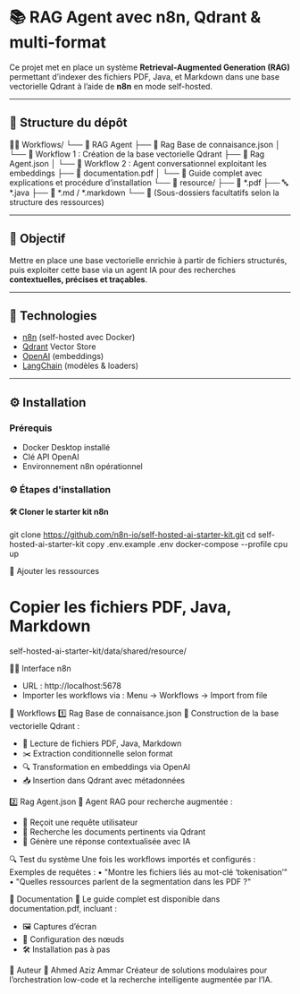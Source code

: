 # 📚 RAG Agent avec n8n, Qdrant & multi-format

Ce projet met en place un système **Retrieval-Augmented Generation (RAG)** permettant d’indexer des fichiers PDF, Java, et Markdown dans une base vectorielle Qdrant à l’aide de **n8n** en mode self-hosted.

---

## 📁 Structure du dépôt


Workflows/ └── 📂 RAG Agent ├── 📄 Rag Base de connaisance.json │   └── 🔧 Workflow 1 : Création de la base vectorielle Qdrant ├── 📄 Rag Agent.json │   └── 🤖 Workflow 2 : Agent conversationnel exploitant les embeddings ├── 📄 documentation.pdf │   └── 📘 Guide complet avec explications et procédure d’installation └── 📂 resource/ ├── 📄 *.pdf ├── 🔤 *.java ├── 📝 *.md / *.markdown └── 📂 (Sous-dossiers facultatifs selon la structure des ressources)

---

## 🚀 Objectif

Mettre en place une base vectorielle enrichie à partir de fichiers structurés, puis exploiter cette base via un agent IA pour des recherches **contextuelles, précises et traçables**.

---

## 🧰 Technologies

- [n8n](https://n8n.io/) (self-hosted avec Docker)
- [Qdrant](https://qdrant.tech/) Vector Store
- [OpenAI](https://openai.com/) (embeddings)
- [LangChain](https://www.langchain.com/) (modèles & loaders)

---

## ⚙️ Installation

### Prérequis

- Docker Desktop installé  
- Clé API OpenAI  
- Environnement n8n opérationnel

### ⚙️ Étapes d'installation

#### 🛠️ Cloner le starter kit n8n


git clone https://github.com/n8n-io/self-hosted-ai-starter-kit.git
cd self-hosted-ai-starter-kit
copy .env.example .env
docker-compose --profile cpu up

📂 Ajouter les ressources
# Copier les fichiers PDF, Java, Markdown
self-hosted-ai-starter-kit/data/shared/resource/

🧑‍💻 Interface n8n
- URL : http://localhost:5678
- Importer les workflows via : Menu → Workflows → Import from file

🧠 Workflows
1️⃣ Rag Base de connaisance.json
📌 Construction de la base vectorielle Qdrant :
- 📄 Lecture de fichiers PDF, Java, Markdown
- ✂️ Extraction conditionnelle selon format
- 🔍 Transformation en embeddings via OpenAI
- 📥 Insertion dans Qdrant avec métadonnées
  
2️⃣ Rag Agent.json
🤖 Agent RAG pour recherche augmentée :
- 💬 Reçoit une requête utilisateur
- 🔎 Recherche les documents pertinents via Qdrant
- 🧠 Génère une réponse contextualisée avec IA

🔍 Test du système
Une fois les workflows importés et configurés :
Exemples de requêtes :
• "Montre les fichiers liés au mot-clé ‘tokenisation’"
• "Quelles ressources parlent de la segmentation dans les PDF ?"



📄 Documentation
📘 Le guide complet est disponible dans documentation.pdf, incluant :
- 🖼️ Captures d’écran
- 🧩 Configuration des nœuds
- 🛠️ Installation pas à pas

📌 Auteur
👤 Ahmed Aziz Ammar
Créateur de solutions modulaires pour l’orchestration low-code et la recherche intelligente augmentée par l’IA.







